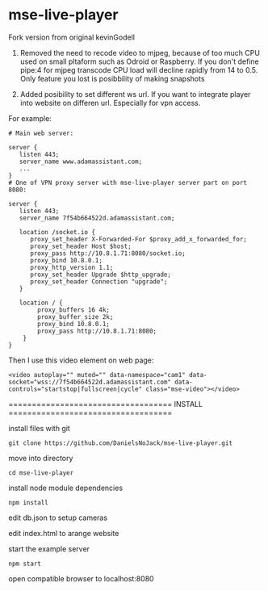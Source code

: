 # mse-live-player

Fork version from original kevinGodell

1. Removed the need to recode video to mjpeg, because of too much CPU used on small pltaform such as Odroid or Raspberry. If you don't define pipe:4 for mjpeg transcode CPU load will decline rapidly from 14 to 0.5. Only feature you lost is posibbility of making snapshots

2. Added posibility to set different ws url. If you want to integrate player into website on differen url. Especially for vpn access.

For example:

```
# Main web server:

server {
   listen 443;
   server_name www.adamassistant.com;
   ...
}
# One of VPN proxy server with mse-live-player server part on port 8080:

server {
   listen 443;
   server_name 7f54b664522d.adamassistant.com;

   location /socket.io {
      proxy_set_header X-Forwarded-For $proxy_add_x_forwarded_for;
      proxy_set_header Host $host;
      proxy_pass http://10.8.1.71:8080/socket.io;
      proxy_bind 10.8.0.1;
      proxy_http_version 1.1;
      proxy_set_header Upgrade $http_upgrade;
      proxy_set_header Connection "upgrade";
   }

   location / {
        proxy_buffers 16 4k;
        proxy_buffer_size 2k;
        proxy_bind 10.8.0.1;
        proxy_pass http://10.8.1.71:8080;
    }
}

```

Then I use this video element on web page:

```
<video autoplay="" muted="" data-namespace="cam1" data-socket="wss://7f54b664522d.adamassistant.com" data-controls="startstop|fullscreen|cycle" class="mse-video"></video>

```

=================================== INSTALL ===================================

install files with git

```
git clone https://github.com/DanielsNoJack/mse-live-player.git
```

move into directory

```
cd mse-live-player
```

install node module dependencies

```
npm install

```
edit db.json to setup cameras

edit index.html to arange website

start the example server

```
npm start
```

open compatible browser to localhost:8080
